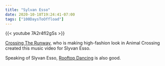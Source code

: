 ```yaml
---
title: "Sylvan Esso"
date: 2020-10-18T19:24:41-07:00
tags: ["100DaysToOffload"]
---
```


{{< youtube 7A2r4fI2gSs >}}

[Crossing The Runway](https://crossingtherunway.tumblr.com/), who is making high-fashion look in Animal Crossing created this music video for Slyvan Esso.

Speaking of Slyvan Esso, [Rooftop Dancing](https://www.youtube.com/watch?v=cbuZM9vmeZc) is also good.
